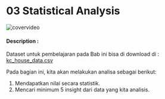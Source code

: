 # 03 Statistical Analysis

![covervideo](http://bit.ly/makeaicovervideo)

#### **Description :**
Dataset untuk pembelajaran pada Bab ini bisa di download di : [kc_house_data.csv](https://www.dropbox.com/s/9l9j7r6c2sm2cd8/kc_house_data.csv?dl=0)

Pada bagian ini, kita akan melakukan analisa sebagai berikut: 
1. Mendapatkan nilai secara statistik.
2. Mencari minimum 5 insight dari data yang kita analisis. 